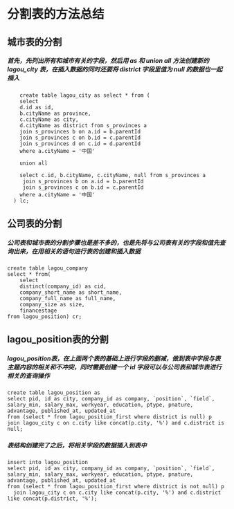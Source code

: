 # 分割表的方法总结

## 城市表的分割

##### 首先，先列出所有和城市有关的字段，然后用 as 和 union all 方法创建新的 lagou_city 表，在插入数据的同时还要将 district 字段里值为 null 的数据也一起插入

        create table lagou_city as select * from (
    	select 
    	d.id as id,
    	b.cityName as province,
    	c.cityName as city,
    	d.cityName as district from s_provinces a
    	join s_provinces b on a.id = b.parentId
    	join s_provinces c on b.id = c.parentId
    	join s_provinces d on c.id = d.parentId
    	where a.cityName = '中国'
    	
    	union all
    	
    	select c.id, b.cityName, c.cityName, null from s_provinces a
    	 join s_provinces b on a.id = b.parentId
    	 join s_provinces c on b.id = c.parentId
    	where a.cityName = '中国'
      ) lc;


## 公司表的分割

##### 公司表和城市表的分割步骤也是差不多的，也是先将与公司表有关的字段和值先查询出来，在用相关的语句进行表的创建和插入数据
    
    create table lagou_company
    select * from(
    	select 
    	distinct(company_id) as cid,
    	company_short_name as short_name,
    	company_full_name as full_name,
    	company_size as size,
    	financestage 
    from lagou_position) cr;



## lagou_position表的分割

##### lagou_position表，在上面两个表的基础上进行字段的删减，做到表中字段与表主题内容的相关和不冲突，同时需要创建一个 id 字段可以与公司表和城市表进行相关的查询操作

    create table lagou_position as
    select pid, id as city, company_id as company, `position`, `field`, salary_min, salary_max, workyear, education, ptype, pnature, advantage, published_at, updated_at
    from (select * from lagou_position_first where district is null) p
    join lagou_city c on c.city like concat(p.city, '%') and c.district is null;

##### 表结构创建完了之后，将相关字段的数据插入到表中

    insert into lagou_position
    select pid, id as city, company_id as company, `position`, `field`, salary_min, salary_max, workyear, education, ptype, pnature, advantage, published_at, updated_at
    from (select * from lagou_position_first where district is not null) p
      join lagou_city c on c.city like concat(p.city, '%') and c.district like concat(p.district, '%');